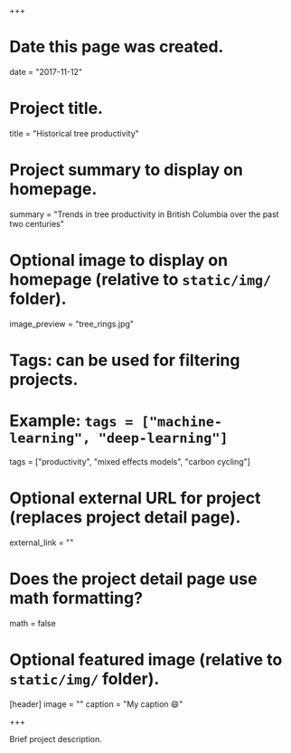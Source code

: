 +++
# Date this page was created.
date = "2017-11-12"

# Project title.
title = "Historical tree productivity"

# Project summary to display on homepage.
summary = "Trends in tree productivity in British Columbia over the past two centuries"

# Optional image to display on homepage (relative to `static/img/` folder).
image_preview = "tree_rings.jpg"

# Tags: can be used for filtering projects.
# Example: `tags = ["machine-learning", "deep-learning"]`
tags = ["productivity", "mixed effects models", "carbon cycling"]

# Optional external URL for project (replaces project detail page).
external_link = ""

# Does the project detail page use math formatting?
math = false

# Optional featured image (relative to `static/img/` folder).
[header]
image = ""
caption = "My caption :smile:"

+++

Brief project description.